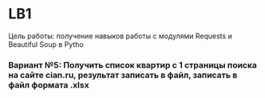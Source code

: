 # LB1
Цель работы: получение навыков работы с модулями Requests и Beautiful Soup в Pytho <br />
### Вариант №5: Получить список квартир с 1 страницы поиска на сайте cian.ru, результат записать в файл, записать в файл формата .xlsx
